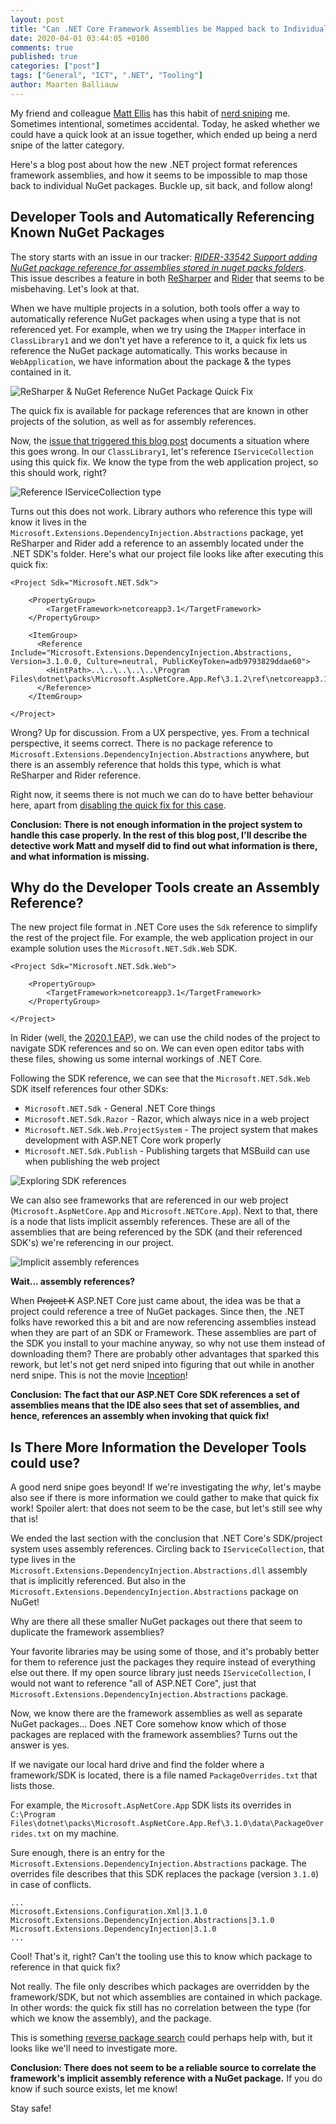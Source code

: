 ```yaml
---
layout: post
title: "Can .NET Core Framework Assemblies be Mapped back to Individual NuGet Packages? A Detective Story"
date: 2020-04-01 03:44:05 +0100
comments: true
published: true
categories: ["post"]
tags: ["General", "ICT", ".NET", "Tooling"]
author: Maarten Balliauw
---
```


My friend and colleague [Matt Ellis](https://twitter.com/citizenmatt/) has this habit of [nerd sniping](https://xkcd.com/356/) me. Sometimes intentional, sometimes accidental. Today, he asked whether we could have a quick look at an issue together, which ended up being a nerd snipe of the latter category.

Here's a blog post about how the new .NET project format references framework assemblies, and how it seems to be impossible to map those back to individual NuGet packages. Buckle up, sit back, and follow along!

## Developer Tools and Automatically Referencing Known NuGet Packages

The story starts with an issue in our tracker: *[RIDER-33542 Support adding NuGet package reference for assemblies stored in nuget packs folders](https://youtrack.jetbrains.com/issue/RIDER-33542/)*. This issue describes a feature in both [ReSharper](https://www.jetbrains.com/reshaper/) and [Rider](https://www.jetbrains.com/rider/) that seems to be misbehaving. Let's look at that.

When we have multiple projects in a solution, both tools offer a way to automatically reference NuGet packages when using a type that is not referenced yet. For example, when we try using the `IMapper` interface in `ClassLibrary1` and we don't yet have a reference to it, a quick fix lets us reference the NuGet package automatically. This works because in `WebApplication`, we have information about the package & the types contained in it.

![ReSharper & NuGet Reference NuGet Package Quick Fix](/images/2020/04/resharper-rider-reference-nuget-package-quick-fix.png)

The quick fix is available for package references that are known in other projects of the solution, as well as for assembly references.

Now, the [issue that triggered this blog post](https://youtrack.jetbrains.com/issue/RIDER-33542/) documents a situation where this goes wrong. In our `ClassLibrary1`, let's reference `IServiceCollection` using this quick fix. We know the type from the web application project, so this should work, right?

![Reference IServiceCollection type](/images/2020/04/quick-fix-reference-abstractions.png)

Turns out this does not work. Library authors who reference this type will know it lives in the `Microsoft.Extensions.DependencyInjection.Abstractions` package, yet ReSharper and Rider add a reference to an assembly located under the .NET SDK's folder. Here's what our project file looks like after executing this quick fix:

```
<Project Sdk="Microsoft.NET.Sdk">

    <PropertyGroup>
        <TargetFramework>netcoreapp3.1</TargetFramework>
    </PropertyGroup>

    <ItemGroup>
      <Reference Include="Microsoft.Extensions.DependencyInjection.Abstractions, Version=3.1.0.0, Culture=neutral, PublicKeyToken=adb9793829ddae60">
        <HintPath>..\..\..\..\..\Program Files\dotnet\packs\Microsoft.AspNetCore.App.Ref\3.1.2\ref\netcoreapp3.1\Microsoft.Extensions.DependencyInjection.Abstractions.dll</HintPath>
      </Reference>
    </ItemGroup>

</Project>
```

Wrong? Up for discussion. From a UX perspective, yes. From a technical perspective, it seems correct. There is no package reference to `Microsoft.Extensions.DependencyInjection.Abstractions` anywhere, but there is an assembly reference that holds this type, which is what ReSharper and Rider reference.

Right now, it seems there is not much we can do to have better behaviour here, apart from [disabling the quick fix for this case](https://youtrack.jetbrains.com/issue/RIDER-33542#focus=streamItem-27-4051857.0-0).

**Conclusion: There is not enough information in the project system to handle this case properly. In the rest of this blog post, I'll describe the detective work Matt and myself did to find out what information is there, and what information is missing.**

## Why do the Developer Tools create an Assembly Reference?

The new project file format in .NET Core uses the `Sdk` reference to simplify the rest of the project file. For example, the web application project in our example solution uses the `Microsoft.NET.Sdk.Web` SDK.

```
<Project Sdk="Microsoft.NET.Sdk.Web">

    <PropertyGroup>
        <TargetFramework>netcoreapp3.1</TargetFramework>
    </PropertyGroup>

</Project>
```

In Rider (well, the [2020.1 EAP](https://www.jetbrains.com/rider/eap/)), we can use the child nodes of the project to navigate SDK references and so on. We can even open editor tabs with these files, showing us some internal workings of .NET Core.

Following the SDK reference, we can see that the `Microsoft.NET.Sdk.Web` SDK itself references four other SDKs:

* `Microsoft.NET.Sdk` - General .NET Core things
* `Microsoft.NET.Sdk.Razor` - Razor, which always nice in a web project
* `Microsoft.NET.Sdk.Web.ProjectSystem` - The project system that makes development with ASP.NET Core work properly
* `Microsoft.NET.Sdk.Publish` - Publishing targets that MSBuild can use when publishing the web project

![Exploring SDK references](/images/2020/04/exploring-sdk-references.png)

We can also see frameworks that are referenced in our web project (`Microsoft.AspNetCore.App` and `Microsoft.NETCore.App`). Next to that, there is a node that lists implicit assembly references. These are all of the assemblies that are being referenced by the SDK (and their referenced SDK's) we're referencing in our project.

![Implicit assembly references](/images/2020/04/implicit-assembly-references.png)

**Wait... assembly references?**

When ~~Project K~~ ASP.NET Core just came about, the idea was be that a project could reference a tree of NuGet packages. Since then, the .NET folks have reworked this a bit and are now referencing assemblies instead when they are part of an SDK or Framework. These assemblies are part of the SDK you install to your machine anyway, so why not use them instead of downloading them? There are probably other advantages that sparked this rework, but let's not get nerd sniped into figuring that out while in another nerd snipe. This is not the movie [Inception](https://www.imdb.com/title/tt1375666/)!

**Conclusion: The fact that our ASP.NET Core SDK references a set of assemblies means that the IDE also sees that set of assemblies, and hence, references an assembly when invoking that quick fix!**

## Is There More Information the Developer Tools could use?

A good nerd snipe goes beyond! If we're investigating the *why*, let's maybe also see if there is more information we could gather to make that quick fix work! Spoiler alert: that does not seem to be the case, but let's still see why that is!

We ended the last section with the conclusion that .NET Core's SDK/project system uses assembly references. Circling back to `IServiceCollection`, that type lives in the `Microsoft.Extensions.DependencyInjection.Abstractions.dll` assembly that is implicitly referenced. But also in the `Microsoft.Extensions.DependencyInjection.Abstractions` package on NuGet!

Why are there all these smaller NuGet packages out there that seem to duplicate the framework assemblies?

Your favorite libraries may be using some of those, and it's probably better for them to reference just the packages they require instead of everything else out there. If my open source library just needs `IServiceCollection`, I would not want to reference "all of ASP.NET Core", just that `Microsoft.Extensions.DependencyInjection.Abstractions` package.

Now, we know there are the framework assemblies as well as separate NuGet packages... Does .NET Core somehow know which of those packages are replaced with the framework assemblies? Turns out the answer is yes.

If we navigate our local hard drive and find the folder where a framework/SDK is located, there is a file named `PackageOverrides.txt` that lists those.

For example, the `Microsoft.AspNetCore.App` SDK lists its overrides in `C:\Program Files\dotnet\packs\Microsoft.AspNetCore.App.Ref\3.1.0\data\PackageOverrides.txt` on my machine.

Sure enough, there is an entry for the `Microsoft.Extensions.DependencyInjection.Abstractions` package. The overrides file describes that this SDK replaces the package (version `3.1.0`) in case of conflicts.

```
...
Microsoft.Extensions.Configuration.Xml|3.1.0
Microsoft.Extensions.DependencyInjection.Abstractions|3.1.0
Microsoft.Extensions.DependencyInjection|3.1.0
...
```

Cool! That's it, right? Can't the tooling use this to know which package to reference in that quick fix?

Not really. The file only describes which packages are overridden by the framework/SDK, but not which assemblies are contained in which package. In other words: the quick fix still has no correlation between the type (for which we know the assembly), and the package.

This is something [reverse package search](https://blog.maartenballiauw.be/post/2019/07/30/indexing-searching-nuget-with-azure-functions-and-search.html) could perhaps help with, but it looks like we'll need to investigate more.

**Conclusion: There does not seem to be a reliable source to correlate the framework's implicit assembly reference with a NuGet package.** If you do know if such source exists, let me know!

Stay safe!